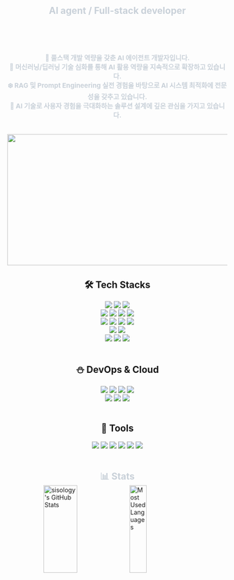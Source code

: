 <!--<img src="https://capsule-render.vercel.app/api?type=soft&color=0:1a1b27,100:3c3d54&height=150&section=header&text=ILO&fontSize=50&fontColor=eff7f6&desc=Developer%20Considering%20Gaps&descAlign=50&descAlignY=70&descSize=20" />-->
<div style="text-align: center;"> 
    <h2 style="color: #c9d1d9; margin-bottom: 50px; border-bottom: none;">AI agent / Full-stack developer</h2>  
    <div style="font-weight: 700; font-size: 15px; color: #c9d1d9;"> 
        <br/><p>🫡 풀스택 개발 역량을 갖춘 AI 에이전트 개발자입니다.
        </br>🧚 머신러닝/딥러닝 기술 심화를 통해 AI 활용 역량을 지속적으로 확장하고 있습니다.
        </br>❄️ RAG 및 Prompt Engineering 실전 경험을 바탕으로 AI 시스템 최적화에 전문성을 갖추고 있습니다.
        </br>🧵 AI 기술로 사용자 경험을 극대화하는 솔루션 설계에 깊은 관심을 가지고 있습니다.
        </p></br>
    </div>
    <a href="https://github.com/devxb/gitanimals">
        <img
          src="https://render.gitanimals.org/farms/sisology"
          width="600"
          height="300"
        />
    </a>
    </br>
    <h2>🛠️ Tech Stacks</h2>
<div style="margin-top: 0;">
    <img src="https://img.shields.io/badge/Java-1572A9?style=for-the-badge&logo=openjdk&logoColor=white">
    <img src="https://img.shields.io/badge/Spring-6DB33F?style=for-the-badge&logo=Spring&logoColor=white">
    <img src="https://img.shields.io/badge/Spring Boot-a7c957?style=for-the-badge&logo=Spring Boot&logoColor=white">
    <br/>
    <img src="https://img.shields.io/badge/Javascript-F7DF1E?style=for-the-badge&logo=Javascript&logoColor=white">
    <img src="https://img.shields.io/badge/React-61DAFB?style=for-the-badge&logo=React&logoColor=white">
    <img src="https://img.shields.io/badge/Flutter-3a86ff?style=for-the-badge&logo=Flutter&logoColor=white">
    <img src="https://img.shields.io/badge/Python-3776AB?style=for-the-badge&logo=python&logoColor=white">
    <br/>
    <img src="https://img.shields.io/badge/MySQL-4479A1?style=for-the-badge&logo=MySQL&logoColor=white">
    <img src="https://img.shields.io/badge/PostgreSQL-669bbc?style=for-the-badge&logo=PostgreSQL&logoColor=white">
    <img src="https://img.shields.io/badge/JPA-e9c46a?style=for-the-badge&logo=spring&logoColor=white">
    <img src="https://img.shields.io/badge/Hibernate-8d99ae?style=for-the-badge&logo=Hibernate&logoColor=white">
    <br/>
    <img src="https://img.shields.io/badge/Elasticsearch-005571?style=for-the-badge&logo=Elasticsearch&logoColor=white">
    <img src="https://img.shields.io/badge/Supabase-38a3a5?style=for-the-badge&logo=Supabase&logoColor=white">
    <br/>
    <img src="https://img.shields.io/badge/HTML5-E34F26?style=for-the-badge&logo=HTML5&logoColor=white">
    <img src="https://img.shields.io/badge/CSS3-1572B6?style=for-the-badge&logo=CSS3&logoColor=white">
    <img src="https://img.shields.io/badge/Bootstrap-7952B3?style=for-the-badge&logo=Bootstrap&logoColor=white">
</div>
<br/>
<h2>⛄️ DevOps & Cloud</h2>
<div style="margin-top: 0;">
    <img src="https://img.shields.io/badge/Docker-2496ED?style=for-the-badge&logo=Docker&logoColor=white">
    <img src="https://img.shields.io/badge/AWS EC2-FF9900?style=for-the-badge&logo=amazonec2&logoColor=white">
    <img src="https://img.shields.io/badge/AWS S3-569A31?style=for-the-badge&logo=amazons3&logoColor=white">
    <img src="https://img.shields.io/badge/AWS RDS-527FFF?style=for-the-badge&logo=amazonrds&logoColor=white">
    <br/>
    <img src="https://img.shields.io/badge/Vercel-03045e?style=for-the-badge&logo=Vercel&logoColor=white">
    <img src="https://img.shields.io/badge/Nginx-009639?style=for-the-badge&logo=nginx&logoColor=white">
    <img src="https://img.shields.io/badge/Apache Tomcat-a68a64?style=for-the-badge&logo=Apache Tomcat&logoColor=white">
</div>
<br/>
<h2>🧦 Tools</h2>
<div style="margin-top: 0;">
    <img src="https://img.shields.io/badge/Git-F05032?style=for-the-badge&logo=Git&logoColor=white">
    <img src="https://img.shields.io/badge/GitHub-14213d?style=for-the-badge&logo=GitHub&logoColor=white">
    <img src="https://img.shields.io/badge/Postman-FF6C37?style=for-the-badge&logo=Postman&logoColor=white"/>
    <img src="https://img.shields.io/badge/Figma-f4a261?style=for-the-badge&logo=Figma&logoColor=white">
    <img src="https://img.shields.io/badge/Miro-3d348b?style=for-the-badge&logo=Miro&logoColor=white">
    <img src="https://img.shields.io/badge/Notion-d9dcd6?style=for-the-badge&logo=Notion&logoColor=black">
</div>
    <br/>
    <h2 style="color: #c9d1d9; margin-bottom: 0; border-bottom: none;">📊 Stats</h2>
    <div align="left" style="display: flex; justify-content: center; margin-top: 0;">
        <img src="https://github-readme-stats-sigma-five.vercel.app/api?username=sisology&show_icons=true&theme=tokyonight" alt="sisology's GitHub Stats" style="height: 200px; width: 39%;" />
        <img src="https://github-readme-stats.vercel.app/api/top-langs/?username=sisology&layout=compact&theme=tokyonight" alt="Most Used Languages" style="height: 200px; width: 28%;" />
    </div>
</div>

